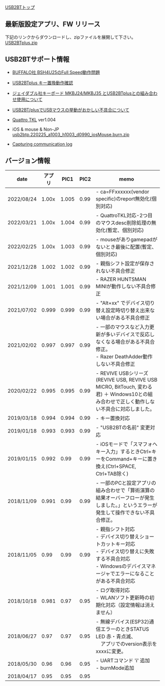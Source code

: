 [USB2BTトップ](http://sohta02.web.fc2.com/usb2bt.html)  

## 最新版設定アプリ、FW リリース  
下記のリンクからダウンロードし、zipファイルを展開して下さい。  
[USB2BTplus.zip](https://sohta02.web.fc2.com/release/USB2BTplus.zip)  

## USB2BTサポート情報
* [BUFFALO社 BSH4U25のFull Speed動作問題](BSH4U25.fullspeed.issue.md)

* [USB2BTplus キー置換動作確認](CheckReplaceKey.md)  

* [ジェイダブル社キーボード MKBJ24/MKBJ35 とUSB2BTplusとの組み合わせ使用について](MKBJ35.md)  

* [USB2BT/plusでUSBマウスの挙動がおかしい不具合について](usb2bt_mouseIssue.md)

* [Quattro TKL](QuattroTKL.md) ver1.004

* iOS & mouse & Non-JP  
[usb2btp.220225_a1003_h1003_d0990_iosMouse.burn.zip](https://sohta02.web.fc2.com/release/usb2btp.220225_a1003_h1003_d0990_iosMouse.burn.zip)  

* [Capturing communication log](CapturingCommunicationLog.md)  

## バージョン情報  

|date|アプリ|PIC1|PIC2|memo|
|---|---|---|---|---|
|2022/08/24|1.00x|1.005|0.99|- ca=FFxxxxxx(vendor specific)のreport無効化(個別対応)|
|2022/03/21|1.00x|1.004|0.99|- QuattroTKL対応-2つ目のマウスdesc削除処理の無効化(暫定、個別対応)|
|2022/02/25|1.00x|1.003|0.99|- mouseがありgamepadがないとき最後に配置(暫定、個別対応)|
|2021/12/28|1.002|1.002|0.99|- 親指シフト設定が保存されない不具合修正|
|2021/12/09|1.001|1.001|0.99|- RAZER HUNTSMAN MINIが動作しない不具合修正|
|2021/07/02|0.999|0.999|0.99|- "Alt+xx" でデバイス切り替え設定時切り替え出来ない場合がある不具合修正|
|2021/02/02|0.997|0.997|0.99|- 一部のマウスなど入力更新が多いデバイスで反応しなくなる場合がある不具合修正。<br>- Razer DeathAdder動作しない不具合修正|
|2020/02/22|0.995|0.995|0.99|- REVIVE USBシリーズ (REVIVE USB, REVIVE USB MICRO, BitTouch, 変わる君) ＋ Windows10との組み合わせで正しく動作しない不具合に対応しました。 |
|2019/03/18|0.994|0.994|0.99|- キー置換対応|
|2019/01/18|0.993|0.993|0.99|- "USB2BTの名前" 変更対応|
|2019/01/15|0.992|0.99|0.99|- iOSモードで「スマフォへキー入力」するときCtrl+キーをCommand+キーに置き換え(Ctrl+SPACE, Ctrl+TAB除く)|
|2018/11/09|0.991|0.99|0.99|- 一部のPCと設定アプリの組み合わせで「算術演算の結果オーバーフローが発生しました。」というエラーが発生して操作できない不具合修正。|
|2018/11/05|0.99|0.99|0.99|- 親指シフト対応<br>- デバイス切り替えショートカットキー対応<br>- デバイス切り替えに失敗する不具合対応<br>- Windowsのデバイスマネージャでエラーになることがある不具合対応|
|2018/10/18|0.981|0.97|0.95|- ログ取得対応<br>- WLANソフト更新時の初期化対応（設定情報は消えません）|
|2018/06/27|0.97|0.97|0.95|- 無線デバイス(ESP32)通信エラーのときSTATUS LED 赤・青点滅、<br>　アプリでのversion表示を xxxxに変更。|
|2018/05/30|0.96|0.96|0.95|- UARTコマンド 'i' 追加<br>- burnMode追加|
|2018/04/17|0.95|0.95|0.95| |

